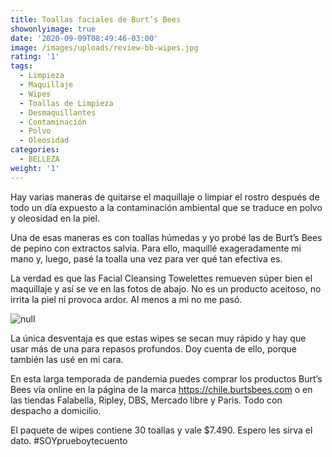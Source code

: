 ```yaml
---
title: Toallas faciales de Burt’s Bees
showonlyimage: true
date: '2020-09-09T08:49:46-03:00'
image: /images/uploads/review-bb-wipes.jpg
rating: '1'
tags:
  - Limpieza
  - Maquillaje
  - Wipes
  - Toallas de Limpieza
  - Desmaquillantes
  - Contaminación
  - Polvo
  - Oleosidad
categories:
  - BELLEZA
weight: '1'
---
```

Hay varias maneras de quitarse el maquillaje o limpiar el rostro después de todo un día expuesto a la contaminación ambiental que se traduce en polvo y oleosidad en la piel.  

<!--more-->

Una de esas maneras es con toallas húmedas y yo probé las de Burt’s Bees de pepino con extractos salvia. Para ello, maquillé exageradamente mi mano y, luego, pasé la toalla una vez para ver qué tan efectiva es. 

La verdad es que las Facial Cleansing Towelettes remueven súper bien el maquillaje y así se ve en las fotos de abajo. No es un producto aceitoso, no irrita la piel ni provoca ardor. Al menos a mi no me pasó.

![null](/images/uploads/review-bb-wipes-ppal.jpg)

La única desventaja es que estas wipes se secan muy rápido y hay que usar más de una para repasos profundos. Doy cuenta de ello, porque también las usé en mi cara.

En esta larga temporada de pandemia puedes comprar los productos Burt’s Bees vía online en la página de la marca https://chile.burtsbees.com o en las tiendas Falabella, Ripley, DBS, Mercado libre y Paris. Todo con despacho a domicilio.

El paquete de wipes contiene 30 toallas y vale $7.490. Espero les sirva el dato. #SOYprueboytecuento

